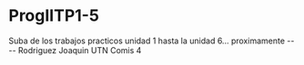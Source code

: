 # ProgIITP1-5
Suba de los trabajos practicos unidad 1 hasta la unidad 6... proximamente  ---- Rodriguez Joaquin UTN Comis 4
